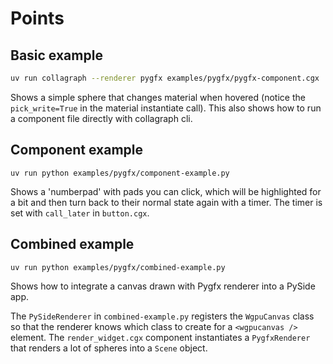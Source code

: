 # Points

## Basic example

```sh
uv run collagraph --renderer pygfx examples/pygfx/pygfx-component.cgx
```
Shows a simple sphere that changes material when hovered (notice the `pick_write=True` in the material instantiate call). This also shows how to run a component file directly with collagraph cli.


## Component example

```shell
uv run python examples/pygfx/component-example.py
```
Shows a 'numberpad' with pads you can click, which will be highlighted for a bit and then turn back to their normal state again with a timer. The timer is set with `call_later` in `button.cgx`.


## Combined example

```shell
uv run python examples/pygfx/combined-example.py
```
Shows how to integrate a canvas drawn with Pygfx renderer into a PySide app.

The `PySideRenderer` in `combined-example.py` registers the `WgpuCanvas` class so that the renderer knows which class to create for a `<wgpucanvas />` element.
The `render_widget.cgx` component instantiates a `PygfxRenderer` that renders a lot of spheres into a `Scene` object.
